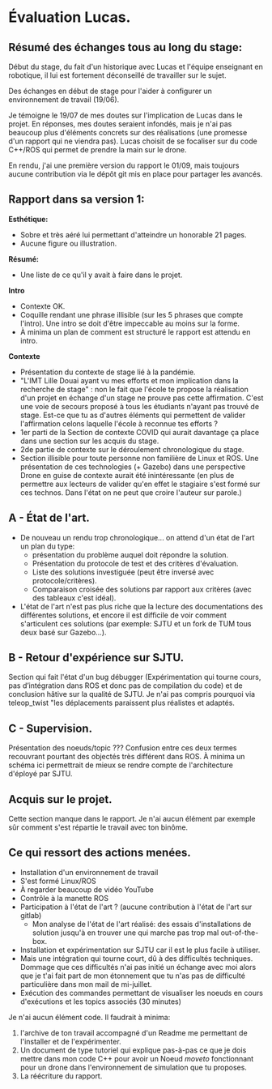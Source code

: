 # Évaluation Lucas.



## Résumé des échanges tous au long du stage:


Début du stage, du fait d'un historique avec Lucas et l'équipe enseignant en robotique, il lui est fortement déconseillé de travailler sur le sujet.

Des échanges en début de stage pour l'aider à configurer un environnement de travail (19/06).

Je témoigne le 19/07 de mes doutes sur l'implication de Lucas dans le projet. En réponses, mes doutes seraient infondés, mais je n'ai pas beaucoup plus d'éléments concrets sur des réalisations (une promesse d'un rapport qui ne viendra pas). Lucas choisit de se focaliser sur du code C++/ROS qui permet de prendre la main sur le drone.

En rendu, j'ai une première version du rapport le 01/09, mais toujours aucune contribution via le dépôt git mis en place pour partager les avancés.


## Rapport dans sa version 1:

**Esthétique:**

- Sobre et très aéré lui permettant d'atteindre un honorable 21 pages.
- Aucune figure ou illustration.


**Résumé:** 

- Une liste de ce qu'il y avait à faire dans le projet.

**Intro**

- Contexte OK.
- Coquille rendant une phrase illisible (sur les 5 phrases que compte l'intro). Une intro se doit d'être impeccable au moins sur la forme.
- À minima un plan de comment est structuré le rapport est attendu en intro.

**Contexte**

- Présentation du contexte de stage lié à la pandémie.
- "L'IMT Lille Douai ayant vu mes efforts et mon implication dans la recherche de stage" : non le fait que l'école te propose la réalisation d'un projet en échange d'un stage ne prouve pas cette affirmation. C'est une voie de secours proposé à tous les étudiants n'ayant pas trouvé de stage. Est-ce que tu as d'autres éléments qui permettent de valider l'affirmation celons laquelle l'école à reconnue tes efforts ?
- 1er parti de la Section de contexte COVID qui aurait davantage ça place dans une section sur les acquis du stage.
- 2de partie de contexte sur le déroulement chronologique du stage.
- Section illisible pour toute personne non familière de Linux et ROS. Une présentation de ces technologies (+ Gazebo) dans une perspective Drone en guise de contexte aurait été inintéressante (en plus de permettre aux lecteurs de valider qu'en effet le stagiaire s'est formé sur ces technos. Dans l'état on ne peut que croire l'auteur sur parole.) 


## A - État de l'art.

- De nouveau un rendu trop chronologique... on attend d'un état de l'art un plan du type:
	+ présentation du problème auquel doit répondre la solution.
	+ Présentation du protocole de test et des critères d'évaluation.
	+ Liste des solutions investiguée (peut être inversé avec protocole/critères).
	+ Comparaison croisée des solutions par rapport aux critères (avec des tableaux c'est idéal).
- L'état de l'art n'est pas plus riche que la lecture des documentations des différentes solutions, et encore il est difficile de voir comment s'articulent ces solutions (par exemple: SJTU et un fork de TUM tous deux basé sur Gazebo...). 


## B - Retour d'expérience sur SJTU.

Section qui fait l'état d'un bug débugger (Expérimentation qui tourne cours, pas d’intégration dans ROS et donc pas de compilation du code) et de conclusion hâtive sur la qualité de SJTU. 
Je n'ai pas compris pourquoi via teleop_twist "les déplacements paraissent plus réalistes et adaptés.

## C - Supervision.

Présentation des noeuds/topic ??? Confusion entre ces deux termes recouvrant pourtant des objectés très différent dans ROS.
À minima un schéma ici permettrait de mieux se rendre compte de l'architecture d'éployé par SJTU.


## Acquis sur le projet.

Cette section manque dans le rapport. Je n'ai aucun élément par exemple sûr comment s'est répartie le travail avec ton binôme.


## Ce qui ressort des actions menées.

- Installation d'un environnement de travail
- S'est formé Linux/ROS 
- À regarder beaucoup de vidéo YouTube
- Contrôle à la manette ROS
- Participation à l'état de l'art ? (aucune contribution à l'état de l'art sur gitlab)
	+ Mon analyse de l'état de l'art réalisé: des essais d'installations de solution jusqu'à en trouver une qui marche pas trop mal out-of-the-box.
- Installation et expérimentation sur SJTU car il est le plus facile à utiliser.
- Mais une intégration qui tourne court, dû à des difficultés techniques. Dommage que ces difficultés n'ai pas initié un échange avec moi alors que je t'ai fait part de mon étonnement que tu n'as pas de difficulté particulière dans mon mail de mi-juillet.
- Exécution des commandes permettant de visualiser les noeuds en cours d'exécutions et les topics associés (30 minutes)

Je n'ai aucun élément code. Il faudrait à minima: 

1. l'archive de ton travail accompagné d'un Readme me permettant de l'installer et de l'expérimenter.
2. Un document de type tutoriel qui explique pas-à-pas ce que je dois mettre dans mon code C++ pour avoir un Noeud *moveto* fonctionnant pour un drone dans l'environnement de simulation que tu proposes.
3. La réécriture du rapport.


